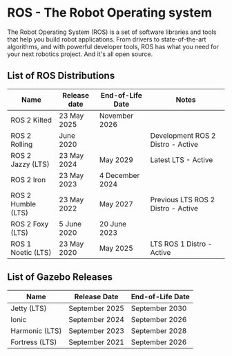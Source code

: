 # ROS - The Robot Operating system

The Robot Operating System (ROS) is a set of software libraries and tools that
help you build robot applications. From drivers to state-of-the-art algorithms,
and with powerful developer tools, ROS has what you need for your next robotics
project. And it's all open source.

## List of ROS Distributions

| Name | Release date | End-of-Life Date | Notes |
| ---- | ------------ | ---------------- | ----- |
| ROS 2 Kilted | 23 May 2025 | November 2026 | |
| ROS 2 Rolling | June 2020 | | Development ROS 2 Distro  - Active |
| ROS 2 Jazzy (LTS) | 23 May 2024 | May 2029 | Latest LTS  - Active |
| ROS 2 Iron | 23 May 2023 | 4 December 2024 | |
| ROS 2 Humble (LTS) | 23 May 2022 | May 2027 | Previous LTS ROS 2 Distro  - Active |
| ROS 2 Foxy (LTS) | 5 June 2020 | 20 June 2023 | |
| ROS 1 Noetic (LTS) | 23 May 2020 | May 2025 | LTS ROS 1 Distro  - Active |


## List of Gazebo Releases

| Name | Release Date | End-of-Life Date |
| ---- | ------------ | ---------------- |
| Jetty (LTS) | September 2025 | September 2030 |
| Ionic | September 2024 | September 2026 |
| Harmonic (LTS) | September 2023 | September 2028 |
| Fortress (LTS) | September 2021 | September 2026 |